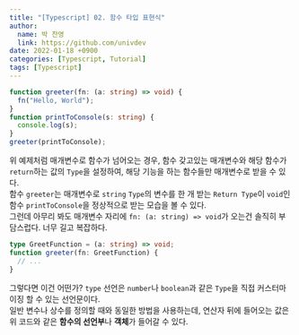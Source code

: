 ```yaml
---
title: "[Typescript] 02. 함수 타입 표현식"
author:
  name: 박 찬영
  link: https://github.com/univdev
date: 2022-01-18 +0900
categories: [Typescript, Tutorial]
tags: [Typescript]
---
```

```typescript
function greeter(fn: (a: string) => void) {
  fn("Hello, World");
}
function printToConsole(s: string) {
  console.log(s);
} 
greeter(printToConsole);
```
위 예제처럼 매개변수로 함수가 넘어오는 경우, 함수 갖고있는 매개변수와 해당 함수가 ```return```하는 값의 ```Type```을 설정하여, 해당 기능을 하는 함수들만 매개변수로 받을 수 있다.  
함수 ```greeter```는 매개변수로 ```string``` ```Type```의 변수를 한 개 받는 ```Return Type```이 ```void```인 함수 ```printToConsole```을 정상적으로 받는 모습을 볼 수 있다.  
그런데 아무리 봐도 매개변수 자리에 ```fn: (a: string) => void```가 오는건 솔직히 부담스럽다. 너무 길고 복잡하다.
```typescript
type GreetFunction = (a: string) => void;
function greeter(fn: GreetFunction) {
  // ...
}
```
그렇다면 이건 어떤가? ```type``` 선언은 ```number```나 ```boolean```과 같은 ```Type```을 직접 커스터마이징 할 수 있는 선언문이다.  
일반 변수나 상수를 정의할 때와 동일한 방법을 사용하는데, 연산자 뒤에 들어오는 값은 위 코드와 같은 **함수의 선언부**나 **객체**가 들어갈 수 있다.